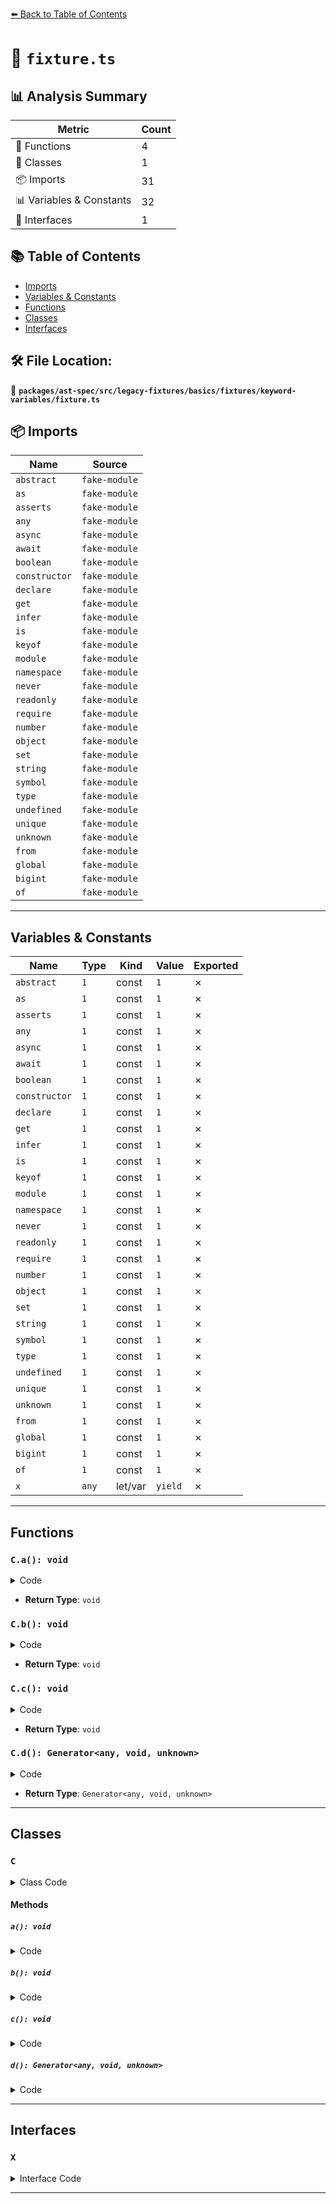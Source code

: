 [⬅️ Back to Table of Contents](../../../../../../../index.md)

# 📄 `fixture.ts`

## 📊 Analysis Summary

| Metric | Count |
|--------|-------|
| 🔧 Functions | 4 |
| 🧱 Classes | 1 |
| 📦 Imports | 31 |
| 📊 Variables & Constants | 32 |
| 📐 Interfaces | 1 |

## 📚 Table of Contents

- [Imports](#imports)
- [Variables & Constants](#variables-constants)
- [Functions](#functions)
- [Classes](#classes)
- [Interfaces](#interfaces)

## 🛠️ File Location:
📂 **`packages/ast-spec/src/legacy-fixtures/basics/fixtures/keyword-variables/fixture.ts`**

## 📦 Imports

| Name | Source |
|------|--------|
| `abstract` | `fake-module` |
| `as` | `fake-module` |
| `asserts` | `fake-module` |
| `any` | `fake-module` |
| `async` | `fake-module` |
| `await` | `fake-module` |
| `boolean` | `fake-module` |
| `constructor` | `fake-module` |
| `declare` | `fake-module` |
| `get` | `fake-module` |
| `infer` | `fake-module` |
| `is` | `fake-module` |
| `keyof` | `fake-module` |
| `module` | `fake-module` |
| `namespace` | `fake-module` |
| `never` | `fake-module` |
| `readonly` | `fake-module` |
| `require` | `fake-module` |
| `number` | `fake-module` |
| `object` | `fake-module` |
| `set` | `fake-module` |
| `string` | `fake-module` |
| `symbol` | `fake-module` |
| `type` | `fake-module` |
| `undefined` | `fake-module` |
| `unique` | `fake-module` |
| `unknown` | `fake-module` |
| `from` | `fake-module` |
| `global` | `fake-module` |
| `bigint` | `fake-module` |
| `of` | `fake-module` |


---

## Variables & Constants

| Name | Type | Kind | Value | Exported |
|------|------|------|-------|----------|
| `abstract` | `1` | const | `1` | ✗ |
| `as` | `1` | const | `1` | ✗ |
| `asserts` | `1` | const | `1` | ✗ |
| `any` | `1` | const | `1` | ✗ |
| `async` | `1` | const | `1` | ✗ |
| `await` | `1` | const | `1` | ✗ |
| `boolean` | `1` | const | `1` | ✗ |
| `constructor` | `1` | const | `1` | ✗ |
| `declare` | `1` | const | `1` | ✗ |
| `get` | `1` | const | `1` | ✗ |
| `infer` | `1` | const | `1` | ✗ |
| `is` | `1` | const | `1` | ✗ |
| `keyof` | `1` | const | `1` | ✗ |
| `module` | `1` | const | `1` | ✗ |
| `namespace` | `1` | const | `1` | ✗ |
| `never` | `1` | const | `1` | ✗ |
| `readonly` | `1` | const | `1` | ✗ |
| `require` | `1` | const | `1` | ✗ |
| `number` | `1` | const | `1` | ✗ |
| `object` | `1` | const | `1` | ✗ |
| `set` | `1` | const | `1` | ✗ |
| `string` | `1` | const | `1` | ✗ |
| `symbol` | `1` | const | `1` | ✗ |
| `type` | `1` | const | `1` | ✗ |
| `undefined` | `1` | const | `1` | ✗ |
| `unique` | `1` | const | `1` | ✗ |
| `unknown` | `1` | const | `1` | ✗ |
| `from` | `1` | const | `1` | ✗ |
| `global` | `1` | const | `1` | ✗ |
| `bigint` | `1` | const | `1` | ✗ |
| `of` | `1` | const | `1` | ✗ |
| `x` | `any` | let/var | `yield` | ✗ |


---

## Functions

### `C.a(): void`

<details><summary>Code</summary>

```ts
static a() {}
```
</details>

- **Return Type**: `void`
### `C.b(): void`

<details><summary>Code</summary>

```ts
private b() {}
```
</details>

- **Return Type**: `void`
### `C.c(): void`

<details><summary>Code</summary>

```ts
public c() {}
```
</details>

- **Return Type**: `void`
### `C.d(): Generator<any, void, unknown>`

<details><summary>Code</summary>

```ts
protected *d() {
    let x = yield;
  }
```
</details>

- **Return Type**: `Generator<any, void, unknown>`

---

## Classes

### `C`

<details><summary>Class Code</summary>

```ts
class C implements X {
  static a() {}
  private b() {}
  public c() {}
  protected *d() {
    let x = yield;
  }
}
```
</details>

#### Methods

##### `a(): void`

<details><summary>Code</summary>

```ts
static a() {}
```
</details>

##### `b(): void`

<details><summary>Code</summary>

```ts
private b() {}
```
</details>

##### `c(): void`

<details><summary>Code</summary>

```ts
public c() {}
```
</details>

##### `d(): Generator<any, void, unknown>`

<details><summary>Code</summary>

```ts
protected *d() {
    let x = yield;
  }
```
</details>


---

## Interfaces

### `X`

<details><summary>Interface Code</summary>

```ts
interface X {}
```
</details>


---